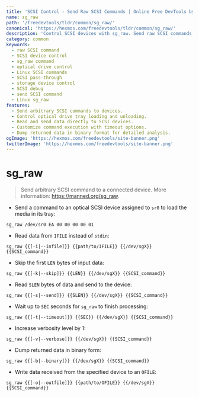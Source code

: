 ```yaml
---
title: 'SCSI Control - Send Raw SCSI Commands | Online Free DevTools by Hexmos'
name: sg_raw
path: '/freedevtools/tldr/common/sg_raw/'
canonical: 'https://hexmos.com/freedevtools/tldr/common/sg_raw/'
description: 'Control SCSI devices with sg_raw. Send raw SCSI commands, manipulate optical drives, and debug device interactions. Free online tool, no registration required.'
category: common
keywords:
  - raw SCSI command
  - SCSI device control
  - sg_raw command
  - optical drive control
  - Linux SCSI commands
  - SCSI pass-through
  - storage device control
  - SCSI debug
  - send SCSI command
  - Linux sg_raw
features:
  - Send arbitrary SCSI commands to devices.
  - Control optical drive tray loading and unloading.
  - Read and send data directly to SCSI devices.
  - Customize command execution with timeout options.
  - Dump returned data in binary format for detailed analysis.
ogImage: 'https://hexmos.com/freedevtools/site-banner.png'
twitterImage: 'https://hexmos.com/freedevtools/site-banner.png'
---
```


# sg_raw

> Send arbitrary SCSI command to a connected device.
> More information: <https://manned.org/sg_raw>.

- Send a command to an optical SCSI device assigned to `sr0` to load the media in its tray:

`sg_raw /dev/sr0 EA 00 00 00 00 01`

- Read data from `IFILE` instead of `stdin`:

`sg_raw {{[-i|--infile]}} {{path/to/IFILE}} {{/dev/sgX}} {{SCSI_command}}`

- Skip the first `LEN` bytes of input data:

`sg_raw {{[-k|--skip]}} {{LEN}} {{/dev/sgX}} {{SCSI_command}}`

- Read `SLEN` bytes of data and send to the device:

`sg_raw {{[-s|--send]}} {{SLEN}} {{/dev/sgX}} {{SCSI_command}}`

- Wait up to `SEC` seconds for `sg_raw` to finish processing:

`sg_raw {{[-t|--timeout]}} {{SEC}} {{/dev/sgX}} {{SCSI_command}}`

- Increase verbosity level by 1:

`sg_raw {{[-v|--verbose]}} {{/dev/sgX}} {{SCSI_command}}`

- Dump returned data in binary form:

`sg_raw {{[-b|--binary]}} {{/dev/sgX}} {{SCSI_command}}`

- Write data received from the specified device to an `OFILE`:

`sg_raw {{[-o|--outfile]}} {{path/to/OFILE}} {{/dev/sgX}} {{SCSI_command}}`
